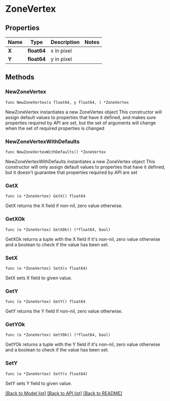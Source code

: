 # ZoneVertex

## Properties

Name | Type | Description | Notes
------------ | ------------- | ------------- | -------------
**X** | **float64** | x in pixel | 
**Y** | **float64** | y in pixel | 

## Methods

### NewZoneVertex

`func NewZoneVertex(x float64, y float64, ) *ZoneVertex`

NewZoneVertex instantiates a new ZoneVertex object
This constructor will assign default values to properties that have it defined,
and makes sure properties required by API are set, but the set of arguments
will change when the set of required properties is changed

### NewZoneVertexWithDefaults

`func NewZoneVertexWithDefaults() *ZoneVertex`

NewZoneVertexWithDefaults instantiates a new ZoneVertex object
This constructor will only assign default values to properties that have it defined,
but it doesn't guarantee that properties required by API are set

### GetX

`func (o *ZoneVertex) GetX() float64`

GetX returns the X field if non-nil, zero value otherwise.

### GetXOk

`func (o *ZoneVertex) GetXOk() (*float64, bool)`

GetXOk returns a tuple with the X field if it's non-nil, zero value otherwise
and a boolean to check if the value has been set.

### SetX

`func (o *ZoneVertex) SetX(v float64)`

SetX sets X field to given value.


### GetY

`func (o *ZoneVertex) GetY() float64`

GetY returns the Y field if non-nil, zero value otherwise.

### GetYOk

`func (o *ZoneVertex) GetYOk() (*float64, bool)`

GetYOk returns a tuple with the Y field if it's non-nil, zero value otherwise
and a boolean to check if the value has been set.

### SetY

`func (o *ZoneVertex) SetY(v float64)`

SetY sets Y field to given value.



[[Back to Model list]](../README.md#documentation-for-models) [[Back to API list]](../README.md#documentation-for-api-endpoints) [[Back to README]](../README.md)


